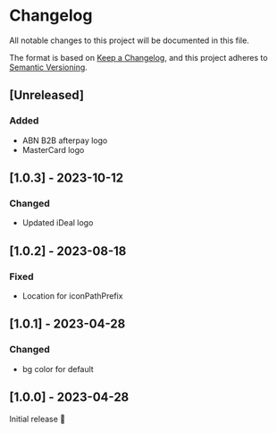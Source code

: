 # Changelog
All notable changes to this project will be documented in this file.

The format is based on [Keep a Changelog](https://keepachangelog.com/en/1.0.0/),
and this project adheres to [Semantic Versioning](https://semver.org/spec/v2.0.0.html).

## [Unreleased]

### Added
- ABN B2B afterpay logo
- MasterCard logo

## [1.0.3] - 2023-10-12
### Changed
- Updated iDeal logo

## [1.0.2] - 2023-08-18
### Fixed
- Location for iconPathPrefix

## [1.0.1] - 2023-04-28
### Changed
- bg color for default

## [1.0.0] - 2023-04-28
Initial release 🎉
